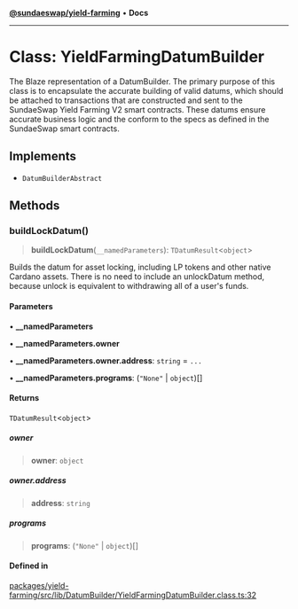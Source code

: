 [**@sundaeswap/yield-farming**](../README.md) • **Docs**

***

# Class: YieldFarmingDatumBuilder

The Blaze representation of a DatumBuilder. The primary purpose of this class
is to encapsulate the accurate building of valid datums, which should be attached
to transactions that are constructed and sent to the SundaeSwap Yield Farming V2
smart contracts. These datums ensure accurate business logic and the conform to the
specs as defined in the SundaeSwap smart contracts.

## Implements

- `DatumBuilderAbstract`

## Methods

### buildLockDatum()

> **buildLockDatum**(`__namedParameters`): `TDatumResult`\<`object`\>

Builds the datum for asset locking, including LP tokens and other
native Cardano assets. There is no need to include an unlockDatum
method, because unlock is equivalent to withdrawing all of a user's
funds.

#### Parameters

• **\_\_namedParameters**

• **\_\_namedParameters.owner**

• **\_\_namedParameters.owner.address**: `string` = `...`

• **\_\_namedParameters.programs**: (`"None"` \| `object`)[]

#### Returns

`TDatumResult`\<`object`\>

##### owner

> **owner**: `object`

##### owner.address

> **address**: `string`

##### programs

> **programs**: (`"None"` \| `object`)[]

#### Defined in

[packages/yield-farming/src/lib/DatumBuilder/YieldFarmingDatumBuilder.class.ts:32](https://github.com/SundaeSwap-finance/sundae-sdk/blob/main/packages/yield-farming/src/lib/DatumBuilder/YieldFarmingDatumBuilder.class.ts#L32)
